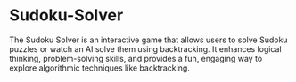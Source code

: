 # Sudoku-Solver
The Sudoku Solver is an interactive game that allows users to solve Sudoku puzzles or watch an AI solve them using backtracking. It enhances logical thinking, problem-solving skills, and provides a fun, engaging way to explore algorithmic techniques like backtracking.
